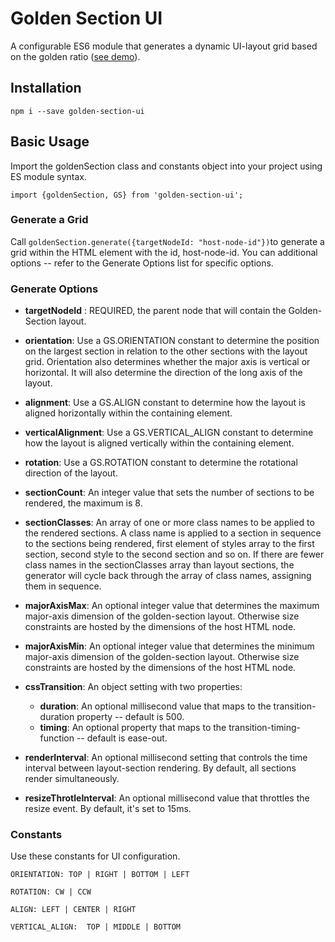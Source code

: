 # Golden Section UI

A configurable ES6 module that generates a dynamic UI-layout grid based on the golden ratio ([see demo](https://sean-olson.github.io/ui-component-golden-section/)).

## Installation


  `npm i --save golden-section-ui`

## Basic Usage

Import the goldenSection class and constants object into your project using ES module syntax.

`import {goldenSection, GS} from 'golden-section-ui';`

### Generate a Grid

Call `goldenSection.generate({targetNodeId: "host-node-id"})`to generate a grid within the HTML element with the id, host-node-id.  You can additional options -- refer to the Generate Options list for specific options.

### Generate Options

- **targetNodeId** : REQUIRED, the parent node that will contain the Golden-Section layout.
  
- **orientation**: Use a GS.ORIENTATION constant to determine the position on the largest section in relation to the other sections with the layout grid.  Orientation also determines whether the major axis is vertical or horizontal.  It will also determine the direction of the long axis of the layout.
  
- **alignment**: Use a GS.ALIGN constant to determine how the layout is aligned horizontally within the containing element.
  
- **verticalAlignment**: Use a GS.VERTICAL_ALIGN constant to determine how the layout is aligned vertically within the containing element.
  
- **rotation**: Use a GS.ROTATION constant to determine the rotational direction of the layout.
  
- **sectionCount**: An integer value that sets the number of sections to be rendered, the maximum is 8.
  
- **sectionClasses**: An array of one or more class names to be applied to the rendered sections.  A class name is applied to a section in sequence to the sections being rendered, first element of styles array to the first section, second style to the second section and so on.  If there are fewer class names in the sectionClasses array than layout sections, the generator will cycle back through the array of class names, assigning them in sequence.
  
- **majorAxisMax**: An optional integer value that determines the maximum major-axis dimension of the golden-section layout.  Otherwise size constraints are hosted by the dimensions of the host HTML node. 
           
- **majorAxisMin**: An optional integer value that determines the minimum major-axis dimension of the golden-section layout.  Otherwise size constraints are hosted by the dimensions of the host HTML node.
            
- **cssTransition**:  An object setting with two properties: 
  - **duration**:  An optional millisecond value that maps to the transition-duration property -- default is 500.
  - **timing**: An optional property that maps to the transition-timing-function -- default is ease-out.
  
- **renderInterval**: An optional millisecond setting that controls the time interval between layout-section rendering.  By default, all sections render simultaneously.
  
- **resizeThrotleInterval**: An optional millisecond value that throttles the resize event. By default, it's set to 15ms.

### Constants

Use these constants for UI configuration.

    ORIENTATION: TOP | RIGHT | BOTTOM | LEFT

    ROTATION: CW | CCW

    ALIGN: LEFT | CENTER | RIGHT

    VERTICAL_ALIGN:  TOP | MIDDLE | BOTTOM


